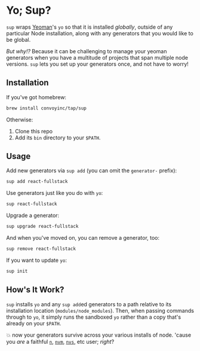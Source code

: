 # Yo; Sup?

`sup` wraps [Yeoman](http://yeoman.io/)'s `yo` so that it is installed _globally_, outside of any particular Node installation, along with any generators that you would like to be global.

_But why!?_  Because it can be challenging to manage your yeoman generators when you have a multitude of projects that span multiple node versions.  `sup` lets you set up your generators once, and not have to worry!


## Installation

If you've got homebrew:

```sh
brew install convoyinc/tap/sup
```

Otherwise:

1) Clone this repo
2) Add its `bin` directory to your `$PATH`.


## Usage

Add new generators via `sup add` (you can omit the `generator-` prefix):

```sh
sup add react-fullstack
```

Use generators just like you do with `yo`:

```sh
sup react-fullstack
```

Upgrade a generator:

```sh
sup upgrade react-fullstack
```

And when you've moved on, you can remove a generator, too:

```sh
sup remove react-fullstack
```

If you want to update `yo`:

```sh
sup init
```


## How's It Work?

`sup` installs `yo` and any `sup add`ed generators to a path relative to its installation location (`modules/node_modules`).  Then, when passing commands through to `yo`, it simply runs the sandboxed `yo` rather than a copy that's already on your `$PATH`.

:boom: now your generators survive across your various installs of node.  'cause you _are_ a faithful [`n`](https://github.com/tj/n), [`nvm`](https://github.com/creationix/nvm), [`nvs`](https://github.com/jasongin/nvs), etc user; _right_?
